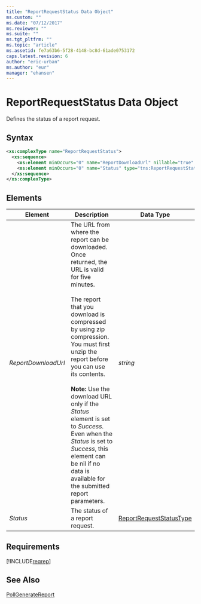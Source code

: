 ```yaml
---
title: "ReportRequestStatus Data Object"
ms.custom: ""
ms.date: "07/12/2017"
ms.reviewer: ""
ms.suite: ""
ms.tgt_pltfrm: ""
ms.topic: "article"
ms.assetid: fe7a63b6-5f28-4148-bc8d-61ade0753172
caps.latest.revision: 6
author: "eric-urban"
ms.author: "eur"
manager: "ehansen"
---
```

# ReportRequestStatus Data Object
Defines the status of a report request.

## Syntax

```xml
<xs:complexType name="ReportRequestStatus">
  <xs:sequence>
    <xs:element minOccurs="0" name="ReportDownloadUrl" nillable="true" type="xs:string" />
    <xs:element minOccurs="0" name="Status" type="tns:ReportRequestStatusType" />
  </xs:sequence>
</xs:complexType>
```

## <a name="elements"></a>Elements

|Element|Description|Data Type|
|-----------|---------------|-------------|
|*ReportDownloadUrl*|The URL from where the report can be downloaded. Once returned, the URL is valid for five minutes.<br /><br />The report that you download is compressed by using zip compression. You must first unzip the report before you can use its contents.<br /><br />**Note:** Use the download URL only if the *Status* element is set to *Success*. Even when the *Status* is set to *Success*, this element can be nil if no data is available for the submitted report parameters.|*string*|
|*Status*|The status of a report request.|[ReportRequestStatusType](../reporting-api/reportrequeststatustype-value-set.md)|

## Requirements
[!INCLUDE[reqrep](../reporting-api/includes/reqrep.md)]
## See Also
[PollGenerateReport](../reporting-api/pollgeneratereport-service-operation.md)

